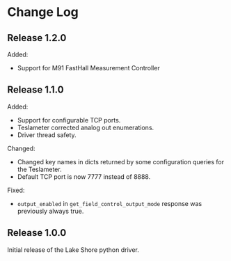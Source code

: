 Change Log
==========
Release 1.2.0
-------------
Added:
 - Support for M91 FastHall Measurement Controller

Release 1.1.0
-------------
Added:
 - Support for configurable TCP ports.
 - Teslameter corrected analog out enumerations.
 - Driver thread safety.

Changed:
- Changed key names in dicts returned by some configuration queries for the Teslameter.
- Default TCP port is now 7777 instead of 8888.

Fixed:
- `output_enabled` in `get_field_control_output_mode` response was previously always true.

Release 1.0.0
-------------
Initial release of the Lake Shore python driver.
